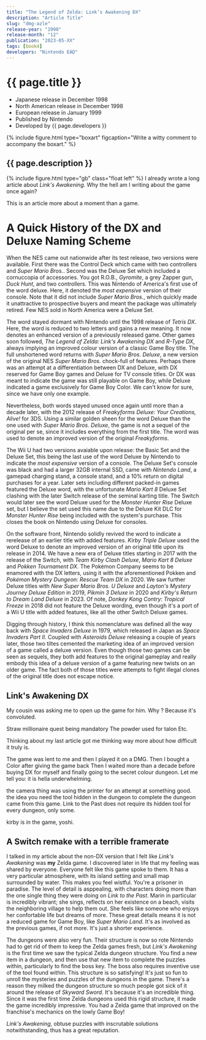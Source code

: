```yaml
---
title: "The Legend of Zelda: Link’s Awakening DX"
description: "Article Title"
slug: "dmg-azle"
release-year: "1998"
release-month: "12"
publication: "2023-05-XX"
tags: [book4]
developers: "Nintendo EAD"
---
```

# {{ page.title }}

- Japanese release in December 1998
- North American release in December 1998
- European release in January 1999
- Published by Nintendo
- Developed by {{ page.developers }}

{% include figure.html type="boxart" figcaption="Write a witty comment to accompany the boxart." %}

## {{ page.description }}

{% include figure.html type="gb" class="float left" %}
I already wrote a long article about *Link's Awakening*. Why the hell am I writing about the game once again?

This is an article more about a moment than a game.

# A Quick History of the DX and Deluxe Naming Scheme
When the NES came out nationwide after its test release, two versions were available. First there was the Control Deck which came with two controllers and *Super Mario Bros.*. Second was the Deluxe Set which included a cornuccopia of accessories. You got R.O.B., *Gyromite*, a grey Zapper gun, *Duck Hunt*, and two controllers. This was Nintendo of America's first use of the word deluxe. Here, it denoted the *most expensive* version of their console. Note that it did not include *Super Mario Bros.*, which quickly made it unattractive to prospective buyers and meant the package was ultimately retired. Few NES sold in North America were a Deluxe Set.

The word stayed dormant with Nintendo until the 1998 release of *Tetris DX*. Here, the word is reduced to two letters and gains a new meaning. It now denotes an enhanced version of a previously released game. Other games soon followed, *The Legend of Zelda: Link's Awakening DX* and *R-Type DX*, always implying an improved colour version of a classic Game Boy title. The full unshortened word returns with *Super Mario Bros. Deluxe*, a new version of the original NES *Super Mario Bros.* chock-full of features. Perhaps there was an attempt at a differentiation between DX and Deluxe, with DX reserved for Game Boy games and Deluxe for TV console titles. Or DX was meant to indicate the game was still playable on Game Boy, while Deluxe indicated a game exclusively for Game Boy Color. We can't know for sure, since we have only one example.

Nevertheless, both words stayed unused once again until more than a decade later, with the 2012 release of *Freakyforms Deluxe: Your Creations, Alive!* for 3DS. Using a similar golden sheen for the word Deluxe than the one used with *Super Mario Bros. Deluxe*, the game is not a sequel of the original per se, since it includes everything from the first title. The word was used to denote an improved version of the original *Freakyforms*.

The Wii U had two versions avaiable upon release: the Basic Set and the Deluxe Set, this being the last use of the word Deluxe by Nintendo to indicate the *most expensive* version of a console. The Deluxe Set's console was black and had a larger 32GB internal SSD, came with *Nintendo Land*, a gamepad charging stand, a console stand, and a 10% return on digital purchases for a year. Later sets including different packed-in games featured the Deluxe word, with the unfortunate *Mario Kart 8* Deluxe Set clashing with the later Switch release of the seminal karting title. The Switch would later see the word Deluxe used for the *Monster Hunter Rise* Deluxe set, but I believe the set used this name due to the Deluxe Kit DLC for *Monster Hunter Rise* being included with the system's purchase. This closes the book on Nintendo using Deluxe for consoles.

On the software front, Nintendo solidly revived the word to indicate a rerelease of an earlier title with added features. *Kirby Triple Deluxe* used the word Deluxe to denote an improved version of an original title upon its release in 2014. We have a new era of Deluxe titles starting in 2017 with the release of the Switch, with *Team Kirby Clash Deluxe*, *Mario Kart 8 Deluxe* and *Pokken Tournament DX*. The Pokémon Company seems to be enamored with the DX letters, using it with the aforementioned Pokken and *Pokémon Mystery Dungeon: Rescue Team DX* in 2020. We saw further Deluxe titles with *New Super Mario Bros. U Deluxe* and *Layton's Mystery Journey Deluxe Edition* in 2019, *Pikmin 3 Deluxe* in 2020 and *Kirby's Return to Dream Land Deluxe* in 2023. Of note, *Donkey Kong Contry: Tropical Freeze* in 2018 did not feature the Deluxe wording, even though it's a port of a Wii U title with added features, like all the other Switch Deluxe games.

Digging through history, I think this nomenclature was defined all the way back with *Space Invaders Deluxe* in 1979, which released in Japan as *Space Invaders Part II*. Coupled with *Asteroids Deluxe* releasing a couple of years later, those two tiltes cemented the marketing idea of an improved version of a game called a deluxe version. Even though those two games can be seen as sequels, they both add features to the original gameplay and really embody this idea of a deluxe version of a game featuring new twists on an older game. The fact both of those titles were attempts to fight illegal clones of the original title does not escape notice.

## Link's Awakening DX
My cousin was asking me to open up the game for him. Why ? Because it's convoluted.

Straw millionaire quest being mandatory
The powder used for talon
Etc.

Thinking about my last article got me thinking way more about how difficult it truly is.

The game was lent to me and then I played it on a DMG. Then I bought a Color after giving the game back Then I waited more than a decade before buying DX for myself and finally going to the secret colour dungeon. Let me tell you: it is hella underwhelming.

the camera thing was using the printer for an attempt at something good.
the idea you need the tool hidden in the dungeon to complete the dungeon came from this game. Link to the Past does not require its hidden tool for every dungeon, only some.

kirby is in the game, yoshi.

## A Switch remake with a terrible framerate
I talked in my article about the non-DX version that I felt like *Link's Awakening* was **my** Zelda game. I discovered later in life that my feeling was shared by everyone. Everyone felt like this game spoke to them. It has a very particular atmosphere, with its island setting and small map surrounded by water. This makes you feel wistful. You're a prisoner in paradise. The level of detail is asppealing, with characters doing more than the one single thing they were doing on *Link to the Past*. Marin in particular is incredibly vibrant; she sings, reflects on her existence on a beach, visits the neighboring village to help them out. She feels like someone who enjoys her confortable life but dreams of more. These great details means it is not a reduced game for Game Boy, like *Super Mario Land*. It's as involved as the previous games, if not more. It's just a shorter experience.

The dungeons were also very fun. Their structure is now so rote Nintendo had to get rid of them to keep the Zelda games fresh, but *Link's Awakening* is the first time we saw the typical Zelda dungeon structure. You find a new item in a dungeon, and then use that new item to complete the puzzles within, particularly to find the boss key. The boss also requires inventive use of the tool found within. This structure is so satisfying! It's just so fun to unroll the mysteries and puzzles of the dungeons in the game. There's a reason they milked the dungeon structure so much people got sick of it around the release of *Skyward Sword*. It's because it's an incredible thing. Since it was the first time Zelda dungeons used this rigid structure, it made the game incredibly impressive. You had a Zelda game that improved on the franchise's mechanics on the lowly Game Boy! 

*Link's Awakening*, obtuse puzzles with inscrutable solutions notwithstanding, thus has a great reputation.